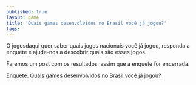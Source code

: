 ```yaml
---
published: true
layout: game
title: 'Quais games desenvolvidos no Brasil você já jogou?'
tags: 
---
```

O jogosdaqui quer saber quais jogos nacionais voc&#234; j&#225; jogou, responda a enquete e ajude-nos a descobrir quais s&#227;o esses jogos.</p>
Faremos um post com os resultados, assim que a enquete for encerrada.</p>
<a href="http://goo.gl/ycVZU" target="_blank">Enquete: Quais games desenvolvidos no Brasil voc&#234; j&#225; jogou?</a>
</p>
